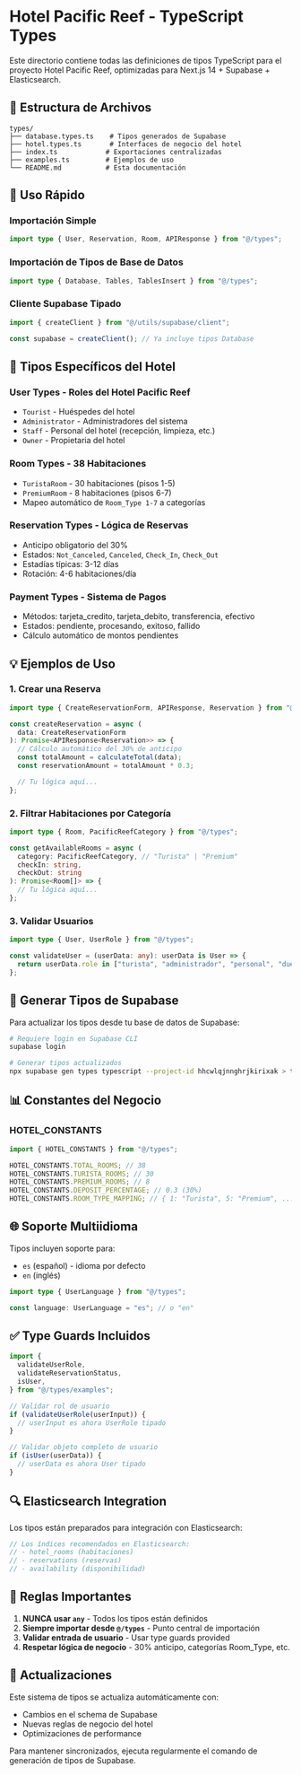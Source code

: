 # Hotel Pacific Reef - TypeScript Types

Este directorio contiene todas las definiciones de tipos TypeScript para el proyecto Hotel Pacific Reef, optimizadas para Next.js 14 + Supabase + Elasticsearch.

## 📁 Estructura de Archivos

```
types/
├── database.types.ts    # Tipos generados de Supabase
├── hotel.types.ts       # Interfaces de negocio del hotel
├── index.ts            # Exportaciones centralizadas
├── examples.ts         # Ejemplos de uso
└── README.md           # Esta documentación
```

## 🚀 Uso Rápido

### Importación Simple

```typescript
import type { User, Reservation, Room, APIResponse } from "@/types";
```

### Importación de Tipos de Base de Datos

```typescript
import type { Database, Tables, TablesInsert } from "@/types";
```

### Cliente Supabase Tipado

```typescript
import { createClient } from "@/utils/supabase/client";

const supabase = createClient(); // Ya incluye tipos Database
```

## 🏨 Tipos Específicos del Hotel

### **User Types** - Roles del Hotel Pacific Reef

- `Tourist` - Huéspedes del hotel
- `Administrator` - Administradores del sistema
- `Staff` - Personal del hotel (recepción, limpieza, etc.)
- `Owner` - Propietaria del hotel

### **Room Types** - 38 Habitaciones

- `TuristaRoom` - 30 habitaciones (pisos 1-5)
- `PremiumRoom` - 8 habitaciones (pisos 6-7)
- Mapeo automático de `Room_Type 1-7` a categorías

### **Reservation Types** - Lógica de Reservas

- Anticipo obligatorio del 30%
- Estados: `Not_Canceled`, `Canceled`, `Check_In`, `Check_Out`
- Estadías típicas: 3-12 días
- Rotación: 4-6 habitaciones/día

### **Payment Types** - Sistema de Pagos

- Métodos: tarjeta_credito, tarjeta_debito, transferencia, efectivo
- Estados: pendiente, procesando, exitoso, fallido
- Cálculo automático de montos pendientes

## 💡 Ejemplos de Uso

### 1. Crear una Reserva

```typescript
import type { CreateReservationForm, APIResponse, Reservation } from "@/types";

const createReservation = async (
  data: CreateReservationForm
): Promise<APIResponse<Reservation>> => {
  // Cálculo automático del 30% de anticipo
  const totalAmount = calculateTotal(data);
  const reservationAmount = totalAmount * 0.3;

  // Tu lógica aquí...
};
```

### 2. Filtrar Habitaciones por Categoría

```typescript
import type { Room, PacificReefCategory } from "@/types";

const getAvailableRooms = async (
  category: PacificReefCategory, // "Turista" | "Premium"
  checkIn: string,
  checkOut: string
): Promise<Room[]> => {
  // Tu lógica aquí...
};
```

### 3. Validar Usuarios

```typescript
import type { User, UserRole } from "@/types";

const validateUser = (userData: any): userData is User => {
  return userData.role in ["turista", "administrador", "personal", "dueña"];
};
```

## 🔧 Generar Tipos de Supabase

Para actualizar los tipos desde tu base de datos de Supabase:

```bash
# Requiere login en Supabase CLI
supabase login

# Generar tipos actualizados
npx supabase gen types typescript --project-id hhcwlqjnnghrjkirixak > types/database.types.ts
```

## 📊 Constantes del Negocio

### HOTEL_CONSTANTS

```typescript
import { HOTEL_CONSTANTS } from "@/types";

HOTEL_CONSTANTS.TOTAL_ROOMS; // 38
HOTEL_CONSTANTS.TURISTA_ROOMS; // 30
HOTEL_CONSTANTS.PREMIUM_ROOMS; // 8
HOTEL_CONSTANTS.DEPOSIT_PERCENTAGE; // 0.3 (30%)
HOTEL_CONSTANTS.ROOM_TYPE_MAPPING; // { 1: "Turista", 5: "Premium", ... }
```

## 🌐 Soporte Multiidioma

Tipos incluyen soporte para:

- `es` (español) - idioma por defecto
- `en` (inglés)

```typescript
import type { UserLanguage } from "@/types";

const language: UserLanguage = "es"; // o "en"
```

## ✅ Type Guards Incluidos

```typescript
import {
  validateUserRole,
  validateReservationStatus,
  isUser,
} from "@/types/examples";

// Validar rol de usuario
if (validateUserRole(userInput)) {
  // userInput es ahora UserRole tipado
}

// Validar objeto completo de usuario
if (isUser(userData)) {
  // userData es ahora User tipado
}
```

## 🔍 Elasticsearch Integration

Los tipos están preparados para integración con Elasticsearch:

```typescript
// Los índices recomendados en Elasticsearch:
// - hotel_rooms (habitaciones)
// - reservations (reservas)
// - availability (disponibilidad)
```

## 🚨 Reglas Importantes

1. **NUNCA usar `any`** - Todos los tipos están definidos
2. **Siempre importar desde `@/types`** - Punto central de importación
3. **Validar entrada de usuario** - Usar type guards provided
4. **Respetar lógica de negocio** - 30% anticipo, categorías Room_Type, etc.

## 🔄 Actualizaciones

Este sistema de tipos se actualiza automáticamente con:

- Cambios en el schema de Supabase
- Nuevas reglas de negocio del hotel
- Optimizaciones de performance

Para mantener sincronizados, ejecuta regularmente el comando de generación de tipos de Supabase.
